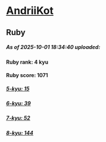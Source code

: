# [AndriiKot](https://www.codewars.com/users/AndriiKot) 
## Ruby

##### As of 2025-10-01 18:34:40 uploaded:

#### Ruby rank: 4 kyu

#### Ruby score: 1071

##### [5-kyu: 15](https://github.com/AndriiKot/Ruby__CodeWars/tree/main/kyu-5)

##### [6-kyu: 39](https://github.com/AndriiKot/Ruby__CodeWars/tree/main/kyu-6)

##### [7-kyu: 52](https://github.com/AndriiKot/Ruby__CodeWars/tree/main/kyu-7)

##### [8-kyu: 144](https://github.com/AndriiKot/Ruby__CodeWars/tree/main/kyu-8)

